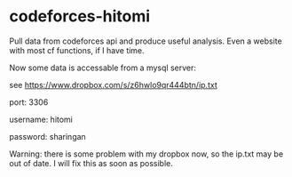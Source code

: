 codeforces-hitomi
=================

Pull data from codeforces api and produce useful analysis. Even a website with most cf functions, if I have time.

Now some data is accessable from a mysql server:

see https://www.dropbox.com/s/z6hwlo9qr444btn/ip.txt

port: 3306

username: hitomi

password: sharingan

Warning: there is some problem with my dropbox now, so the ip.txt may be out of date.
I will fix this as soon as possible.
